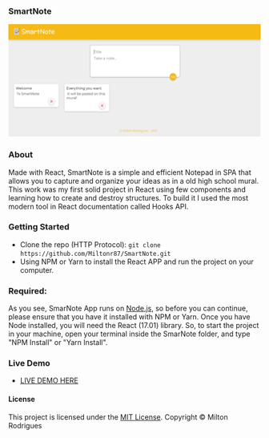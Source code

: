 ### SmartNote

![Screen Shot](https://github.com/Miltonr87/SmartNote/blob/main/smartnote.png)

### About

Made with React, SmartNote is a simple and efficient Notepad in SPA that allows you to capture and organize your ideas as in a old high school mural. This work was my first solid project in React using few components and learning how to create and destroy structures. To build it I used the most modern tool in React documentation called Hooks API. 

### Getting Started

- Clone the repo (HTTP Protocol): ```git clone https://github.com/Miltonr87/SmartNote.git```
- Using NPM or Yarn to install the React APP and run the project on your computer. 

### Required:

As you see, SmarNote App runs on [Node.js](https://nodejs.org/), so before you can continue, please ensure that you have it installed with NPM or Yarn. Once you have Node installed, you will need the React (17.01) library. So, to start the project in your machine, open your terminal inside the SmarNote folder, and type "NPM Install" or "Yarn Install".

### Live Demo 

- [LIVE DEMO HERE](https://smartnote.miltonr87.vercel.app)

#### License

This project is licensed under the [MIT License](https://magno.mit-license.org/2018). Copyright © Milton Rodrigues
